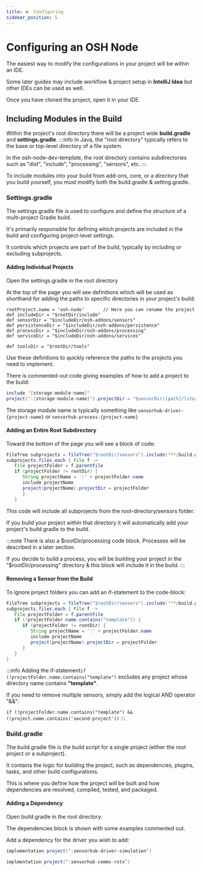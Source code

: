 ```yaml
---
title: ❌  Configuring
sidebar_position: 5
---
```


# Configuring an OSH Node

The easiest way to modify the configurations in your project will be within an IDE.

Some later guides may include workflow & project setup in **IntelliJ Idea** but other IDEs can be used as well. 

Once you have cloned the project, open it in your IDE. 

## Including Modules in the Build

Within the project's root directory there will be a project wide **build.gradle** and **settings.gradle**.
:::info
In Java, the "root directory" typically refers to the base or top-level directory of a file system.

In the osh-node-dev-template, the root directory contains subdirectories such as "dist", "include", "processing", "sensors", etc.
:::

To include modules into your build from add-ons, core, or a directory that you build yourself, you must modify both the build.gradle & setting.gradle.

### Settings.gradle
The settings.gradle file is used to configure and define the structure of a multi-project Gradle build. 

It's primarily responsible for defining which projects are included in the build and configuring project-level settings.

It controls which projects are part of the build, typically by including or excluding subprojects.

#### Adding Individual Projects
Open the settings.gradle in the root directory

At the top of the page you will see definitions which will be used as shorthand for adding the paths to specific directories in your project's build: 

```
rootProject.name = 'osh-node'       // Here you can rename the project 
def includeDir = "$rootDir/include"         
def sensorDir = "$includeDir/osh-addons/sensors"      
def persistenceDir = "$includeDir/osh-addons/persistence"
def processDir = "$includeDir/osh-addons/processing"
def serviceDir = "$includeDir/osh-addons/services"

def toolsDir = "$rootDir/tools"
```

Use these definitions to quickly reference the paths to the projects you need to implement.

There is commented-out code giving examples of how to add a project to the build:
``` java 
include '[storage-module-name]'  
project(':[storage-module-name]').projectDir = "$sensorDir/[path]/[storage-module-name]" as File
```
The storage module name is typically something like ```sensorhub-driver-{project-name}``` or ```sensorhub-process-{project-name}```

####  Adding an Entire Root Subdirectory
Toward the bottom of the page you will see a block of code:
   ``` java 
   FileTree subprojects = fileTree("$rootDir/sensors").include('**/build.gradle')
   subprojects.files.each { File f ->
      File projectFolder = f.parentFile
      if (projectFolder != rootDir) {
         String projectName = ':' + projectFolder.name
         include projectName
         project(projectName).projectDir = projectFolder
         }
      }
   ```

This code will include all subprojects from the root-directory/sensors folder.

If you build your project within that directory it will automatically add your project's build.gradle to the build.

:::note
There is also a $rootDir/processing code block. Processes will be described in a later section.

If you decide to build a process, you will be building your project in the "$rootDir/processing" directory & this block will include it in the build.
:::

#### Removing a Sensor from the Build
To ignore project folders you can add an if-statement to the code-block:

``` java
FileTree subprojects = fileTree("$rootDir/sensors").include('**/build.gradle')
subprojects.files.each { File f ->
   File projectFolder = f.parentFile
   if (!projectFolder.name.contains("template")) {
      if (projectFolder != rootDir) {
         String projectName = ':' + projectFolder.name
         include projectName
         project(projectName).projectDir = projectFolder
      }
   }
}
```

:::info
Adding the if-statement``` if (!projectFolder.name.contains("template") ``` excludes any project whose directory name contains **"template"**.

If you need to remove multiple sensors, simply add the logical AND operator "&&":

```if (!projectFolder.name.contains("template") && (!project.name.contains('second-project'))```
:::

### Build.gradle
The build.gradle file is the build script for a single project (either the root project or a subproject). 

It contains the logic for building the project, such as dependencies, plugins, tasks, and other build configurations.

This is where you define how the project will be built and how dependencies are resolved, compiled, tested, and packaged.

#### Adding a Dependency 

Open build.gradle in the root directory.

The dependencies block is shown with some examples commented out.

Add a dependency for the driver you wish to add:

   ``` gradle 
   implementation project(‘:sensorhub-driver-simulation’)
   ``` 

   ``` gradle 
   implmentation project(‘:sensorhub-comms-rxtx’)
   ```

